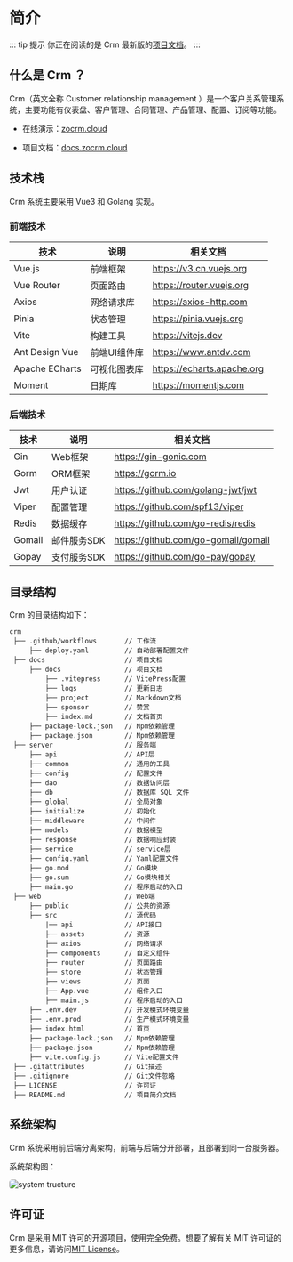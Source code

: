 # 简介

::: tip 提示
你正在阅读的是 Crm 最新版的[项目文档](https://docs.zocrm.cloud)。
:::

## 什么是 Crm ？

Crm（英文全称 Customer relationship management ）是一个客户关系管理系统，主要功能有仪表盘、客户管理、合同管理、产品管理、配置、订阅等功能。

- 在线演示：[zocrm.cloud](https://zocrm.cloud)

- 项目文档：[docs.zocrm.cloud](https://docs.zocrm.cloud)

## 技术栈

Crm 系统主要采用 Vue3 和 Golang 实现。

### 前端技术

| 技术 | 说明 | 相关文档 |
|---|---|---|
| Vue.js | 前端框架 | https://v3.cn.vuejs.org |
| Vue Router | 页面路由 | https://router.vuejs.org |
| Axios | 网络请求库 | https://axios-http.com |
| Pinia | 状态管理 | https://pinia.vuejs.org |
| Vite | 构建工具 | https://vitejs.dev |
| Ant Design Vue | 前端UI组件库 | https://www.antdv.com |
| Apache ECharts | 可视化图表库 | https://echarts.apache.org |
| Moment | 日期库 | https://momentjs.com |

### 后端技术

| 技术 | 说明 | 相关文档 |
|---|---|---|
| Gin | Web框架 | https://gin-gonic.com |
| Gorm | ORM框架 | https://gorm.io |
| Jwt | 用户认证 | https://github.com/golang-jwt/jwt |
| Viper | 配置管理 | https://github.com/spf13/viper |
| Redis | 数据缓存 | https://github.com/go-redis/redis |
| Gomail | 邮件服务SDK | https://github.com/go-gomail/gomail |
| Gopay | 支付服务SDK | https://github.com/go-pay/gopay |

## 目录结构

Crm 的目录结构如下：

```text
crm
 ├── .github/workflows       // 工作流
     ├── deploy.yaml         // 自动部署配置文件
 ├── docs                    // 项目文档
     ├── docs                // 项目文档
         ├── .vitepress      // VitePress配置
         ├── logs            // 更新日志
         ├── project         // Markdown文档
         ├── sponsor         // 赞赏
         ├── index.md        // 文档首页
     ├── package-lock.json   // Npm依赖管理
     ├── package.json        // Npm依赖管理
 ├── server                  // 服务端
     ├── api                 // API层
     ├── common              // 通用的工具
     ├── config              // 配置文件
     ├── dao                 // 数据访问层
     ├── db                  // 数据库 SQL 文件
     ├── global              // 全局对象
     ├── initialize          // 初始化
     ├── middleware          // 中间件
     ├── models              // 数据模型
     ├── response            // 数据响应封装
     ├── service             // service层
     ├── config.yaml         // Yaml配置文件
     ├── go.mod              // Go模块
     ├── go.sum              // Go模块相关
     ├── main.go             // 程序启动的入口
 ├── web                     // Web端
     ├── public              // 公共的资源
     ├── src                 // 源代码
         |── api             // API接口
         ├── assets          // 资源
         ├── axios           // 网络请求
         ├── components      // 自定义组件
         ├── router          // 页面路由
         ├── store           // 状态管理
         ├── views           // 页面
         ├── App.vue         // 组件入口
         ├── main.js         // 程序启动的入口
     ├── .env.dev            // 开发模式环境变量
     ├── .env.prod           // 生产模式环境变量
     ├── index.html          // 首页
     ├── package-lock.json   // Npm依赖管理
     ├── package.json        // Npm依赖管理
     ├── vite.config.js      // Vite配置文件
 ├── .gitattributes          // Git描述
 ├── .gitignore              // Git文件忽略
 ├── LICENSE                 // 许可证
 ├── README.md               // 项目简介文档
```

## 系统架构

Crm 系统采用前后端分离架构，前端与后端分开部署，且部署到同一台服务器。

系统架构图：

<img src="/sys_structure.png" style="border-radius: 5px;" alt="system tructure"/>

## 许可证

Crm 是采用 MIT 许可的开源项目，使用完全免费。想要了解有关 MIT 许可证的更多信息，请访问[MIT License](https://github.com/zchengo/crm/blob/main/LICENSE)。